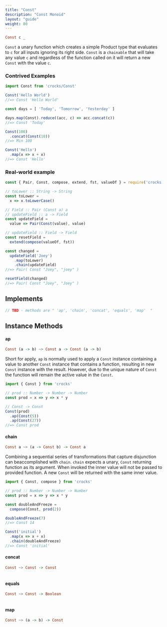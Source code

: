 ```yaml
---
title: "Const"
description: "Const Monoid"
layout: "guide"
weight: 80
---
```


```haskell
Const c _
```
`Const` a unary function which creates a simple Product type that evaluates to
`c` for all inputs ignoring its right side. 
`Const` is a `chainable` that will take any value `c` and regardless of the 
function called on it will return a new `Const` with the value `c`.

### Contrived Examples
```javascript
import Const from 'crocks/Const'

Const('Hello World')
//=> Const 'Hello World'

const days = [ 'Today', 'Tomorrow', 'Yesterday' ]

days.map(Const).reduce((acc, c) => acc.concat(c))
//=> Const 'Today'

Const(100)
  .concat(Const(10))
//=> Min 100

Const('Hello')
  .map(x => x + x)
//=> Const 'Hello'
```

### Real-world example
```javascript
const { Pair, Const, compose, extend, fst, valueOf } = require('crocks')

// toLower :: String -> String
const toLower =
  x => x.toLowerCase()

// Field :: Pair (Const a) a
// updateField :: a -> Field
const updateField =
  value => Pair(Const(value), value)

// updateField :: Field -> Field
const resetField =
  extend(compose(valueOf, fst))

const changed =
  updateField('Joey')
    .map(toLower)
    .chain(updateField)
//=> Pair( Const "Joey", "joey" )

resetField(changed)
//=> Pair( Const "Joey", "Joey" )
```

<article id="topic-implements">

## Implements

```javascript
// TBD - methods are " 'ap', 'chain', 'concat', 'equals', 'map'  "
```
</article>

<article id="topic-instance">

## Instance Methods

#### ap

```haskell
Const (a -> b) ~> Const a -> Const (a -> b)
```

Short for apply, `ap` is normally used to apply a `Const` instance containing a 
value to another `Const` instance that contains a function, resulting in new 
`Const` instance with the result. However, due to the unique nature of `Const`
the function will remain the active value in the `Const`.

```javascript
import { Const } from 'crocks'

// prod :: Number -> Number -> Number
const prod = x => y => x * y

// Const -> Const
Const(prod)
  .ap(Const(5))
  .ap(Const(27))
//=> Const prod
```

#### chain

```haskell
Const a ~> (a -> Const b) -> Const a
```

Combining a sequential series of transformations that capture disjunction can 
beaccomplished with `chain`. `chain` expects a unary, `Const` returning 
function as its argument. When invoked the inner value will not be passed to 
provided function. A new `Const` will be returned with the same inner value.

```javascript
import { Const, compose } from 'crocks'

// prod :: Number -> Number -> Number
const prod = x => y => x * y

const doubleAndFreeze =
  compose(Const, prod(2))

doubleAndFreeze(7)
//=> Const 14

Const('initial')
  .map(x => x + x)
  .chain(doubleAndFreeze)
//=> Const 'initial'

```

#### concat

```haskell
Const ~> Const -> Const
```

```javascript
```

#### equals

```haskell
Const ~> Const -> Boolean
```

```javascript
```

#### map

```haskell
Const ~> (a -> b) -> Const
```

```javascript
```

</article>

